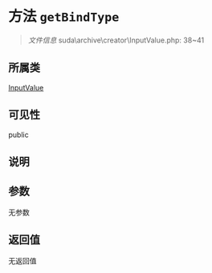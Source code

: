 # 方法 `getBindType`

> *文件信息* suda\archive\creator\InputValue.php: 38~41

## 所属类 

[InputValue](../InputValue.md)

## 可见性

public

## 说明



## 参数


无参数


## 返回值

无返回值
